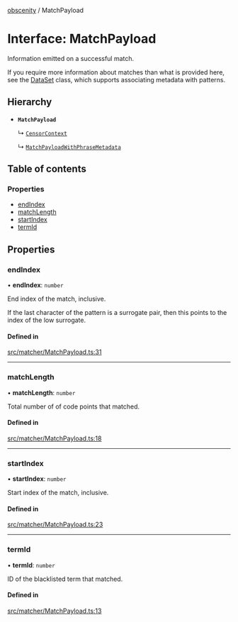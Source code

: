[obscenity](../README.md) / MatchPayload

# Interface: MatchPayload

Information emitted on a successful match.

If you require more information about matches than what is provided here, see
the [DataSet](../classes/DataSet.md) class, which supports associating metadata with patterns.

## Hierarchy

- **`MatchPayload`**

  ↳ [`CensorContext`](CensorContext.md)

  ↳ [`MatchPayloadWithPhraseMetadata`](MatchPayloadWithPhraseMetadata.md)

## Table of contents

### Properties

- [endIndex](MatchPayload.md#endindex)
- [matchLength](MatchPayload.md#matchlength)
- [startIndex](MatchPayload.md#startindex)
- [termId](MatchPayload.md#termid)

## Properties

### endIndex

• **endIndex**: `number`

End index of the match, inclusive.

If the last character of the pattern is a surrogate pair,
then this points to the index of the low surrogate.

#### Defined in

[src/matcher/MatchPayload.ts:31](https://github.com/jo3-l/obscenity/blob/c0d50c3/src/matcher/MatchPayload.ts#L31)

___

### matchLength

• **matchLength**: `number`

Total number of of code points that matched.

#### Defined in

[src/matcher/MatchPayload.ts:18](https://github.com/jo3-l/obscenity/blob/c0d50c3/src/matcher/MatchPayload.ts#L18)

___

### startIndex

• **startIndex**: `number`

Start index of the match, inclusive.

#### Defined in

[src/matcher/MatchPayload.ts:23](https://github.com/jo3-l/obscenity/blob/c0d50c3/src/matcher/MatchPayload.ts#L23)

___

### termId

• **termId**: `number`

ID of the blacklisted term that matched.

#### Defined in

[src/matcher/MatchPayload.ts:13](https://github.com/jo3-l/obscenity/blob/c0d50c3/src/matcher/MatchPayload.ts#L13)
